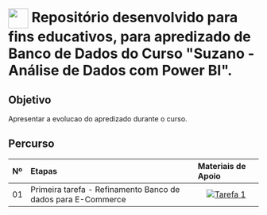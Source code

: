 <h1>
    <a href="https://www.dio.me/">
     <img align="center" width="40px" src="https://hermes.digitalinnovation.one/assets/diome/logo-minimized.png"></a>
    <span> Repositório desenvolvido para fins educativos, para apredizado de Banco de Dados do Curso "Suzano - Análise de Dados com Power BI". </span>
</h1>

## Objetivo
Apresentar a evolucao do apredizado durante o curso.


## Percurso
<table>
  <thead>
    <tr align="left">
      <th>Nº</th>
      <th>Etapas</th>
      <th>Materiais de Apoio</th>
    </tr>
  </thead>
  <tbody align="left">
    <tr>
      <td>01</td>
      <td>Primeira tarefa - Refinamento Banco de dados para E-Commerce</td>
      <td align="center">
        <a href="https://github.com/rfbp/Curso-Suzano-Analise-de-Dados-com-Power-BI/blob/main/e-commerce.png">
           <img align="center" alt="Tarefa 1" src="https://img.shields.io/badge/Ver%20Material-30A3DC?style=for-the-badge">
        </a>
      </td>
    </tr>
  
